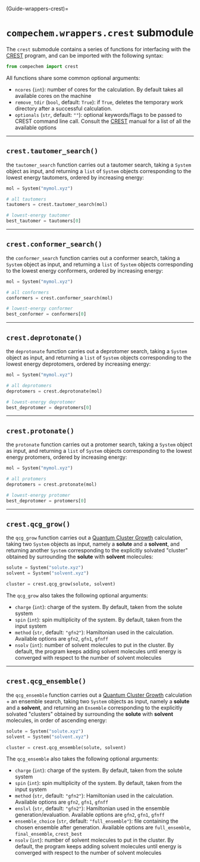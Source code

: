 (Guide-wrappers-crest)=
# `compechem.wrappers.crest` submodule

The `crest` submodule contains a series of functions for interfacing with the [CREST](https://github.com/grimme-lab/crest) program, and can be imported with the following syntax:

```python
from compechem import crest
```

All functions share some common optional arguments:

* `ncores` (`int`): number of cores for the calculation. By default takes all available cores on the machine
* `remove_tdir` (`bool`, default: `True`): if `True`, deletes the temporary work directory after a successful calculation. 
* `optionals` (`str`, default: `""`): optional keywords/flags to be passed to CREST command line call. Consult the [CREST](https://xtb-docs.readthedocs.io/en/latest/crest.html) manual for a list of all the available options

---

## `crest.tautomer_search()`

the `tautomer_search` function carries out a tautomer search, taking a `System` object as input, and returning a `list` of `System` objects corresponding to the lowest energy tautomers, ordered by increasing energy:

```python
mol = System("mymol.xyz")

# all tautomers
tautomers = crest.tautomer_search(mol)

# lowest-energy tautomer
best_tautomer = tautomers[0]
```

---

## `crest.conformer_search()`

the `conformer_search` function carries out a conformer search, taking a `System` object as input, and returning a `list` of `System` objects corresponding to the lowest energy conformers, ordered by increasing energy:

```python
mol = System("mymol.xyz")

# all conformers
conformers = crest.conformer_search(mol)

# lowest-energy conformer
best_conformer = conformers[0]
```

---

## `crest.deprotonate()`

the `deprotonate` function carries out a deprotomer search, taking a `System` object as input, and returning a `list` of `System` objects corresponding to the lowest energy deprotomers, ordered by increasing energy:

```python
mol = System("mymol.xyz")

# all deprotomers
deprotomers = crest.deprotonate(mol)

# lowest-energy deprotomer
best_deprotomer = deprotomers[0]
```

---

## `crest.protonate()`

the `protonate` function carries out a protomer search, taking a `System` object as input, and returning a `list` of `System` objects corresponding to the lowest energy protomers, ordered by increasing energy:

```python
mol = System("mymol.xyz")

# all protomers
deprotomers = crest.protonate(mol)

# lowest-energy protomer
best_deprotomer = protomers[0]
```

---

## `crest.qcg_grow()`

the `qcg_grow` function carries out a [Quantum Cluster Growth](https://xtb-docs.readthedocs.io/en/latest/crestqcg.html) calculation, taking two `System` objects as input, namely a **solute** and a **solvent**, and returning another `System` corresponding to the explicitly solvated "cluster" obtained by surrounding the **solute** with **solvent** molecules:

```python
solute = System("solute.xyz")
solvent = System("solvent.xyz")

cluster = crest.qcg_grow(solute, solvent)
```

The `qcg_grow` also takes the following optional arguments:

* `charge` (`int`): charge of the system. By default, taken from the solute system
* `spin` (`int`): spin multiplicity of the system. By default, taken from the input system
* `method` (`str`, default: `"gfn2"`): Hamiltonian used in the calculation. Available options are `gfn2`, `gfn1`, `gfnff`
* `nsolv` (`int`): number of solvent molecules to put in the cluster. By default, the program keeps adding solvent molecules until energy is converged with respect to the number of solvent molecules
---

## `crest.qcg_ensemble()`

the `qcg_ensemble` function carries out a [Quantum Cluster Growth](https://xtb-docs.readthedocs.io/en/latest/crestqcg.html) calculation + an ensemble search, taking two `System` objects as input, namely a **solute** and a **solvent**, and returning an `Ensemble` corresponding to the explicitly solvated "clusters" obtained by surrounding the **solute** with **solvent** molecules, in order of ascending energy:

```python
solute = System("solute.xyz")
solvent = System("solvent.xyz")

cluster = crest.qcg_ensemble(solute, solvent)
```

The `qcg_ensemble` also takes the following optional arguments:

* `charge` (`int`): charge of the system. By default, taken from the solute system
* `spin` (`int`): spin multiplicity of the system. By default, taken from the input system
* `method` (`str`, default: `"gfn2"`): Hamiltonian used in the calculation. Available options are `gfn2`, `gfn1`, `gfnff`
* `enslvl` (`str`, default: `"gfn2"`): Hamiltonian used in the ensemble generation/evaluation. Available options are `gfn2`, `gfn1`, `gfnff`
* `ensemble_choice` (`str`, default: `"full_ensemble"`): file containing the chosen ensemble after generation. Available options are `full_ensemble`, `final_ensemble`, `crest_best`
* `nsolv` (`int`): number of solvent molecules to put in the cluster. By default, the program keeps adding solvent molecules until energy is converged with respect to the number of solvent molecules

